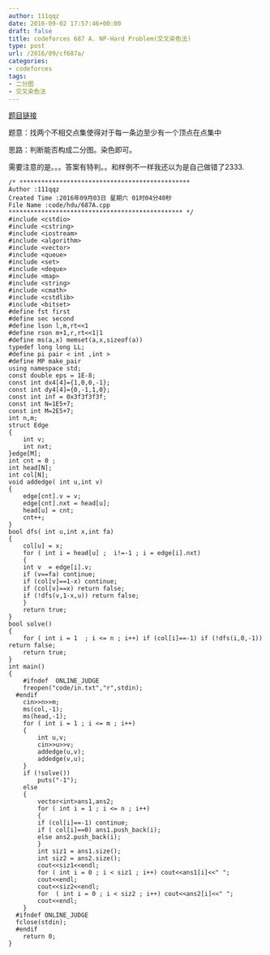 ```yaml
---
author: 111qqz
date: 2016-09-02 17:57:46+00:00
draft: false
title: codeforces 687 A. NP-Hard Problem(交叉染色法)
type: post
url: /2016/09/cf687a/
categories:
- codeforces
tags:
- 二分图
- 交叉染色法
---
```


[题目链接](http://codeforces.com/contest/687/problem/A)

题意：找两个不相交点集使得对于每一条边至少有一个顶点在点集中

思路：判断能否构成二分图。染色即可。

需要注意的是。。。答案有特判。。和样例不一样我还以为是自己做错了2333.

    
    /* ***********************************************
    Author :111qqz
    Created Time :2016年09月03日 星期六 01时04分40秒
    File Name :code/hdu/687A.cpp
    ************************************************ */
    #include <cstdio>
    #include <cstring>
    #include <iostream>
    #include <algorithm>
    #include <vector>
    #include <queue>
    #include <set>
    #include <deque>
    #include <map>
    #include <string>
    #include <cmath>
    #include <cstdlib>
    #include <bitset>
    #define fst first
    #define sec second
    #define lson l,m,rt<<1
    #define rson m+1,r,rt<<1|1
    #define ms(a,x) memset(a,x,sizeof(a))
    typedef long long LL;
    #define pi pair < int ,int >
    #define MP make_pair
    using namespace std;
    const double eps = 1E-8;
    const int dx4[4]={1,0,0,-1};
    const int dy4[4]={0,-1,1,0};
    const int inf = 0x3f3f3f3f;
    const int N=1E5+7;
    const int M=2E5+7;
    int n,m;
    struct Edge
    {
        int v;
        int nxt;
    }edge[M];
    int cnt = 0 ;
    int head[N];
    int col[N];
    void addedge( int u,int v)
    {
        edge[cnt].v = v;
        edge[cnt].nxt = head[u];
        head[u] = cnt;
        cnt++;
    }
    bool dfs( int u,int x,int fa)
    {
        col[u] = x;
        for ( int i = head[u] ;  i!=-1 ; i = edge[i].nxt)
        {
    	int v  = edge[i].v;
    	if (v==fa) continue;
    	if (col[v]==1-x) continue;
    	if (col[v]==x) return false;
    	if (!dfs(v,1-x,u)) return false;
        }
        return true;
    }
    bool solve()
    {
        for ( int i = 1  ; i <= n ; i++) if (col[i]==-1) if (!dfs(i,0,-1)) return false;
        return true;
    }
    int main()
    {
    	#ifndef  ONLINE_JUDGE 
    	freopen("code/in.txt","r",stdin);
      #endif
    	cin>>n>>m;
    	ms(col,-1);
    	ms(head,-1);
    	for ( int i = 1 ; i <= m ; i++)
    	{
    	    int u,v;
    	    cin>>u>>v;
    	    addedge(u,v);
    	    addedge(v,u);
    	}
    	if (!solve())
    	    puts("-1");
    	else 
    	{
    	    vector<int>ans1,ans2;
    	    for ( int i = 1 ; i <= n ; i++)
    	    {
    		if (col[i]==-1) continue;
    		if ( col[i]==0) ans1.push_back(i);
    		else ans2.push_back(i);
    	    }
    	    int siz1 = ans1.size();
    	    int siz2 = ans2.size();
    	    cout<<siz1<<endl;
    	    for ( int i = 0 ; i < siz1 ; i++) cout<<ans1[i]<<" ";
    	    cout<<endl;
    	    cout<<siz2<<endl;
    	    for  ( int i = 0 ; i < siz2 ; i++) cout<<ans2[i]<<" ";
    	    cout<<endl;
    	}
      #ifndef ONLINE_JUDGE  
      fclose(stdin);
      #endif
        return 0;
    }
    



